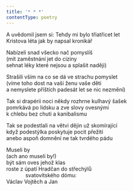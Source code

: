 ```yaml
---
title: '* * *'
contentType: poetry
---
```


<section>

A uvědomil jsem si: Tehdy mi bylo třiatřicet let  
Kristova léta jak by napsal kronikář

Nabízeli snad všecko nač pomyslíš  
(mít zaměstnání jet do ciziny  
sehnat léky které nejsou a splašit naději)

Strašili vším na co se dá ve strachu pomyslet  
(víme toho dost na vaši ženu vaše děti  
a nemyslete příštích padesát let se nic nezmění)

Tak si drapérii noci někdy rozhrne kulhavý šašek  
pomrkává po lidsku a zve slovy ovesnými  
k chlebu bez chuti a kanibalismu

Tak se podestlali na větvi dějin už skomírající  
když podestýlka poskytuje pocit přežití  
anebo aspoň domnění ne tak tvrdého pádu

Museli by  
(ach ano museli by!)  
být sám oves jehož klas  
roste z úpatí Hradčan do střechýlů  
             svatovítského dómu:  
Václav Vojtěch a Jan

</section>
